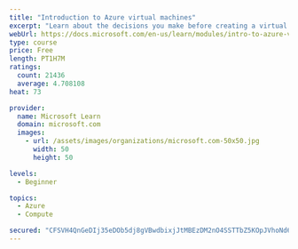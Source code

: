 ```yaml
---
title: "Introduction to Azure virtual machines"
excerpt: "Learn about the decisions you make before creating a virtual machine, the options to create and manage the VM, and the extensions and services you use to manage your VM."
webUrl: https://docs.microsoft.com/en-us/learn/modules/intro-to-azure-virtual-machines/
type: course
price: Free
length: PT1H7M
ratings:
  count: 21436
  average: 4.708108
heat: 73

provider:
  name: Microsoft Learn
  domain: microsoft.com
  images:
    - url: /assets/images/organizations/microsoft.com-50x50.jpg
      width: 50
      height: 50

levels:
  - Beginner

topics:
  - Azure
  - Compute

secured: "CFSVH4QnGeDIj35eDOb5dj8gVBwdbixjJtMBEzDM2nO4SSTTbZ5KOpJVhoNd6bBZCUb0kscG3K5yGn2gdeSdBVh7ZcXpOXjBEGqv2V23cdVVRlvC+jzEHiX2fpkuH2lUathC2EE7aFcM9wuzLsqR7WP/sFOYJ2tz1jGFn7u7BsjzUDnYof7buxHPNqW11skKOYPU393JGPODhiAHyeR4HagRCGZ43dPzy2WejG2q5SlaRgg6hRQcwVxnAG0sqQ0SG+CYVU7SjeKHj3nYwUtXyyQ4URpnwN7/wWNjo9yY7gnhoWg81Prf6GMr/2jlcddOHRUiYfGrBcMcXCDfrCG4bPXb/8YN40pgfAtJyeElLoNlIbZedQnHrVw/Zn7Q4OQupW4Lfwjo7GQSakIvkMHm6V0OuO/tuFozXIcgo8YueZ1CXkQG1G+ODCD7+Fl5v6q9;0cJ/HscEPMj69NJ9pg5YOQ=="
---
```


